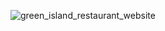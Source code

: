 
![green_island_restaurant_website](https://user-images.githubusercontent.com/61146340/230944508-cde33b3e-d49d-4372-a1f6-b4a6dad94be3.png)
